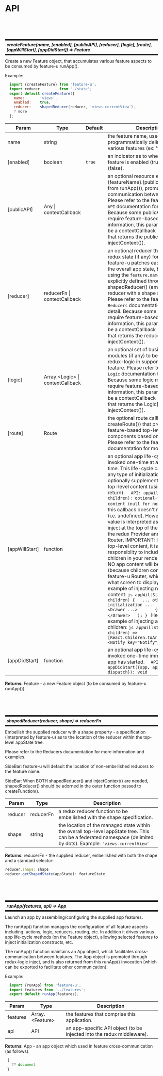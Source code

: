 # API

<br/><br/><br/>

<a id="createFeature"></a>

<h5 style="margin: 10px 0px; border-width: 5px 0px; padding: 5px; border-style: solid;">
  createFeature(name, [enabled], [publicAPI], [reducer], [logic], [route], [appWillStart], [appDidStart]) ⇒ Feature</h5>
Create a new Feature object, that accumulates various featureaspects to be consumed by feature-u runApp().Example:```js  import {createFeature} from 'feature-u';  import reducer         from './state';  export default createFeature({    name:       'views',    enabled:    true,    reducer:    shapedReducer(reducer, 'views.currentView'),    ? more  };```


| Param | Type | Default | Description |
| --- | --- | --- | --- |
| name | string |  | the feature name, used in programmatically delineating various features (ex: 'views'). |
| [enabled] | boolean | <code>true</code> | an indicator as to whether this feature is enabled (true) or not (false). |
| [publicAPI] | Any \| contextCallback |  | an optional resource exposed in app.{featureName}.{publicAPI} (emitted from runApp()), promoting cross-communication between features.  Please refer to the feature-u `Public API` documentation for more detail. Because some publicAPI may require feature-based context information, this parameter can also be a contextCallback - a function that returns the publicAPI (see injectContext()). |
| [reducer] | reducerFn \| contextCallback |  | an optional reducer that maintains redux state (if any) for this feature. feature-u patches each reducer into the overall app state, by default using the `feature.name`, but can be explicitly defined through the shapedReducer() (embellishing the reducer with a shape specification).  Please refer to the feature-u `Reducers` documentation for more detail. Because some reducers may require feature-based context information, this parameter can also be a contextCallback - a function that returns the reducerFn (see injectContext()). |
| [logic] | Array.&lt;Logic&gt; \| contextCallback |  | an optional set of business logic modules (if any) to be registered to redux-logic in support of this feature. Please refer to the feature-u `Logic` documentation for more detail. Because some logic modules may require feature-based context information, this parameter can also be a contextCallback - a function that returns the Logic[] (see injectContext()). |
| [route] | Route |  | the optional route callback (see createRoute()) that promotes feature-based top-level screen components based on appState.  Please refer to the feature-u `routes` documentation for more detail. |
| [appWillStart] | function |  | an optional app life-cycle callback invoked one-time at app startup time.  This life-cycle callback can do any type of initialization, and/or optionally supplement the app's top-level content (using a non-null return).   ```   API: appWillStart(app, children): optional-top-level-content (null for none) ``` Normally, this callback doesn't return anything (i.e. undefined). However any return value is interpreted as the content to inject at the top of the app (between the redux Provider and feature-u's Router.  IMPORTANT: If you return top-level content, it is your responsiblity to include the supplied children in your render. Otherwise NO app content will be displayed (because children contains the feature-u Router, which decides what screen to display). Here is an example of injecting new root-level content: ```js appWillStart(app, children) {   ... other initialization ...   return (     <Drawer ...>       {children}     </Drawer>   ); } ``` Here is an example of injecting a new sibling to children: ```js appWillStart: (app, children) => [React.Children.toArray(children), <Notify key="Notify"/>] ``` |
| [appDidStart] | function |  | an optional app life-cycle callback invoked one-time immediatly after app has started. ```   API: appDidStart({app, appState, dispatch}): void ``` |

**Returns**: Feature - a new Feature object (to be consumed by feature-u runApp()).  

<br/><br/><br/>

<a id="shapedReducer"></a>

<h5 style="margin: 10px 0px; border-width: 5px 0px; padding: 5px; border-style: solid;">
  shapedReducer(reducer, shape) ⇒ reducerFn</h5>
Embellish the supplied reducer with a shape property - aspecification (interpreted by feature-u) as to the location of thereducer within the top-level appState tree.Please refer to the Reducers documentation for more information andexamples.SideBar: feature-u will default the location of non-embellished         reducers to the feature name.SideBar: When BOTH shapedReducer() and injectContext() are needed,         shapedReducer() should be adorned in the outer function         passed to createFunction().


| Param | Type | Description |
| --- | --- | --- |
| reducer | reducerFn | a redux reducer function to be embellished with the shape specification. |
| shape | string | the location of the managed state within the overall top-level appState tree.  This can be a federated namespace (delimited by dots).  Example: `'views.currentView'` |

**Returns**: reducerFn - the supplied reducer, embellished with both theshape and a standard selector:```jsreducer.shape: shapereducer.getShapedState(appState): featureState```  

<br/><br/><br/>

<a id="runApp"></a>

<h5 style="margin: 10px 0px; border-width: 5px 0px; padding: 5px; border-style: solid;">
  runApp(features, api) ⇒ App</h5>
Launch an app by assembling/configuring the supplied app features.The runApp() function manages the configuration of all featureaspects including: actions, logic, reducers, routing, etc.  Inaddition it drives various app life-cycle methods (on the Featureobject), allowing selected features to inject initializationconstructs, etc.The runApp() function maintains an App object, which facilitatescross-communication between features.  The App object is promotedthrough redux-logic inject, and is also returned from this runApp()invocation (which can be exported to facilitate othercommunication).Example:```js  import {runApp} from 'feature-u';  import features from '../features';  export default runApp(features);```


| Param | Type | Description |
| --- | --- | --- |
| features | Array.&lt;Feature&gt; | the features that comprise this application. |
| api | API | an app-specific API object (to be injected into the redux middleware). |

**Returns**: App - an app object which used in featurecross-communication (as follows):```js {   ?? document }```  

